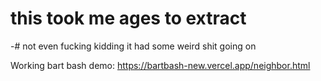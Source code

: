# this took me ages to extract
-# not even fucking kidding it had some weird shit going on

Working bart bash demo:
https://bartbash-new.vercel.app/neighbor.html
